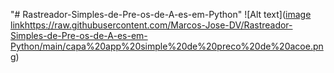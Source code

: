 "# Rastreador-Simples-de-Pre-os-de-A-es-em-Python" 
![Alt text]([image link](https://raw.githubusercontent.com/Marcos-Jose-DV/Rastreador-Simples-de-Pre-os-de-A-es-em-Python/main/capa%20app%20simple%20de%20preco%20de%20acoe.png)https://raw.githubusercontent.com/Marcos-Jose-DV/Rastreador-Simples-de-Pre-os-de-A-es-em-Python/main/capa%20app%20simple%20de%20preco%20de%20acoe.png)
